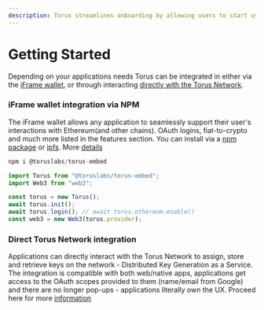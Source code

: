 ```yaml
---
description: Torus streamlines onboarding by allowing users to start using DApps
---
```


# Getting Started

Depending on your applications needs Torus can be integrated in either via the [iFrame wallet](iframe-wallet-integration.md), or through interacting [directly with the Torus Network](direct-torus-network-integration.md). 

### iFrame wallet integration via NPM

The iFrame wallet allows any application to seamlessly support their user's interactions with Ethereum\(and other chains\). OAuth logins, fiat-to-crypto and much more listed in the features section. You can install via a [npm package](https://www.npmjs.com/package/@toruslabs/torus-embed) or [ipfs](iframe-wallet-integration.md#ipfs). More [details](iframe-wallet-integration.md)

```javascript
npm i @toruslabs/torus-embed
```

```javascript
import Torus from "@toruslabs/torus-embed";
import Web3 from "web3";

const torus = new Torus();
await torus.init();
await torus.login(); // await torus.ethereum.enable()
const web3 = new Web3(torus.provider);
```

### Direct Torus Network integration

Applications can directly interact with the Torus Network to assign, store and retrieve keys on the network - Distributed Key Generation as a Service. The integration is compatible with both web/native apps, applications get access to the OAuth scopes provided to them \(name/email from Google\) and there are no longer pop-ups - applications literally own the UX. Proceed here for more [information](direct-torus-network-integration.md) 

